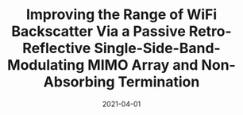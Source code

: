 ---
title: "Improving the Range of WiFi Backscatter Via a Passive Retro-Reflective Single-Side-Band-Modulating MIMO Array and Non-Absorbing Termination"
collection: publications
permalink: /publication/2021-04-01-VanAtta-backscatter
excerpt: '1 cite: https://scholar.google.com/scholar?oi=bibs&hl=en&authuser=1&cites=16871264869799277857'
date: 2021-04-01
venue: 'International Solid-State Circuits Conference (ISSSC 2021)'
link: 'https://doi.org/10.1109/ISSCC42613.2021.9366014'
paperurl: '/files/papers/ISSCC2021.pdf'
citation: ' M Meng,  M Dunna, H Yu, S Kuo, PHP Wang, D Bharadia, PP Mercier '
---